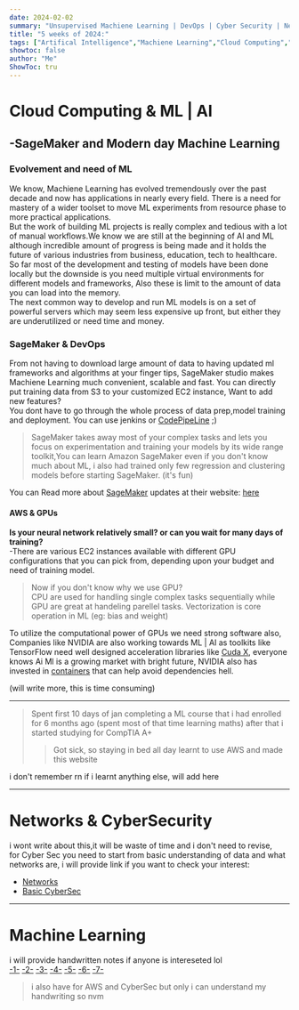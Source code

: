 ```yaml
---
date: 2024-02-02
summary: "Unsupervised Machiene Learning | DevOps | Cyber Security | Networks | Cloud computing | AWS"
title: "5 weeks of 2024:"
tags: ["Artifical Intelligence","Machiene Learning","Cloud Computing","DevOps"]
showtoc: false
author: "Me"
ShowToc: tru
---
```

# Cloud Computing & ML | AI
## -SageMaker and Modern day Machine Learning
### Evolvement and need of ML
We know, Machiene Learning has evolved tremendously over the past decade and now has applications in nearly every field. There is a need for mastery of a wider toolset to move ML experiments from resource phase to more practical applications. \
But the work of building ML projects is really complex and tedious with a lot of manual workflows.We know we are still at the beginning of AI and ML although incredible amount of progress is being made and it holds the future of various industries from business, education, tech to healthcare. \
So far most of the development and testing of models have been done locally but the downside is you need multiple virtual environments for different models and frameworks, Also these is limit to the amount of data you can load into the memory. \
The next common way to develop and run ML models is on a set of powerful servers which may seem less expensive up front, but either they are underutilized or need time and money.
### SageMaker & DevOps
From not having to download large amount of data to having updated ml frameworks and algorithms at your finger tips,
SageMaker studio makes Machiene Learning much convenient, scalable and fast. You can directly put training data from S3 to your customized EC2 instance,
Want to add new features? \
You dont have to go through the whole process of data prep,model training and deployment. You can use jenkins or [CodePipeLine](https://aws.amazon.com/codepipeline/features/) ;)

>SageMaker takes away most of your complex tasks and lets you focus on experimentation and training your models by its wide range toolkit,You can learn Amazon SageMaker even if you don't know much about ML, i also had trained only few regression and clustering models before starting SageMaker. (it's fun)
>
You can Read more about [SageMaker]( https://docs.aws.amazon.com/sagemaker/latest/dg/how-it-works-mlconcepts.html) 
updates at their website: [here](https://aws.amazon.com/blogs/aws/category/artificial-intelligence/sagemaker/)

#### AWS & GPUs
**Is your neural network relatively small? or can you wait for many days of training?** \
-There are various EC2 instances available with different GPU configurations that you can pick from, depending upon your budget and need of training model. 
>Now if you don't know why we use GPU? \
CPU are used for handling single complex tasks sequentially while GPU are great at handeling parellel tasks. Vectorization is core operation in ML (eg: bias and weight)
>
To utilize the computational power of GPUs we need strong software also, \
Companies like NVIDIA are also working towards ML | AI as toolkits like TensorFlow need well designed acceleration libraries like 
[Cuda X](https://developer.nvidia.com/gpu-accelerated-libraries#:~:text=NVIDIA%20CUDA%2DX™%2C%20built,AI%20and%20high%2Dperformance%20computing.), everyone knows Ai Ml is a growing market with bright future, NVIDIA also has invested in [containers](https://catalog.ngc.nvidia.com/containers) that can help avoid dependencies hell.

(will write more, this is time consuming)

---
>Spent first 10 days of jan completing a ML course that i had enrolled for 6 months ago
>(spent most of that time learning maths) after that i started studying for CompTIA A+
>>Got sick, so staying in bed all day learnt to use AWS and made this website 
>

i don't remember rn if i learnt anything else, will add here

---
# Networks & CyberSecurity 
i wont write about this,it will be waste of time and i don't need to revise, \
for Cyber Sec you need to start from basic understanding of data and what networks are, i will provide link if you want to check your interest:
- [Networks](https://www.geeksforgeeks.org/computer-network-tutorials/)
- [Basic CyberSec](https://www.simplilearn.com/tutorials/cyber-security-tutorial/cyber-security-for-beginners)

---
# Machine Learning
i will provide handwritten notes if anyone is intereseted lol \
[-1-](https://freeimage.host/i/JlLkQ3b)
[-2-](https://freeimage.host/i/JlLkiGe)
[-3-](https://freeimage.host/i/JlLk4Z7)
[-4-](https://freeimage.host/i/JlLkpwB)
[-5-](https://freeimage.host/i/JlLvBup)
[-6-](https://freeimage.host/i/JlLvFcJ)
[-7-](https://freeimage.host/i/JlLv3Fa)

>i also have for AWS and CyberSec but only i can understand my handwriting so nvm